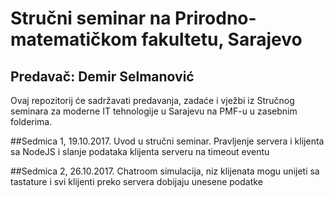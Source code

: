 # Stručni seminar na Prirodno-matematičkom fakultetu, Sarajevo
## Predavač: Demir Selmanović

Ovaj repozitorij će sadržavati predavanja, zadaće i vježbi iz Stručnog seminara za moderne IT tehnologije u Sarajevu na PMF-u u zasebnim folderima. 


##Sedmica 1, 19.10.2017.
Uvod u stručni seminar. Pravljenje servera i klijenta sa NodeJS i slanje podataka klijenta serveru na timeout eventu

##Sedmica 2, 26.10.2017.
Chatroom simulacija, niz klijenata mogu unijeti sa tastature i svi klijenti preko servera dobijaju unesene podatke
